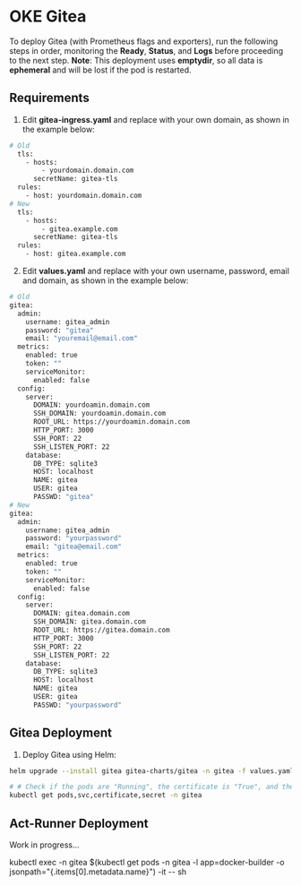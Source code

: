 # OKE Gitea

To deploy Gitea (with Prometheus flags and exporters), run the following steps in order, monitoring the **Ready**, **Status**, and **Logs** before proceeding to the next step.
**Note**: This deployment uses **emptydir**, so all data is **ephemeral** and will be lost if the pod is restarted.

## Requirements

1. Edit **gitea-ingress.yaml** and replace with your own domain, as shown in the example below:
```bash
# Old
  tls:
    - hosts:
        - yourdomain.domain.com
      secretName: gitea-tls
  rules:
    - host: yourdomain.domain.com
# New
  tls:
    - hosts:
        - gitea.example.com
      secretName: gitea-tls
  rules:
    - host: gitea.example.com
```

2. Edit **values.yaml** and replace with your own username, password, email and domain, as shown in the example below:
```bash
# Old
gitea:
  admin:
    username: gitea_admin
    password: "gitea"
    email: "youremail@email.com"
  metrics:
    enabled: true
    token: ""
    serviceMonitor:
      enabled: false
  config:
    server:
      DOMAIN: yourdoamin.domain.com
      SSH_DOMAIN: yourdoamin.domain.com
      ROOT_URL: https://yourdoamin.domain.com
      HTTP_PORT: 3000
      SSH_PORT: 22
      SSH_LISTEN_PORT: 22
    database:
      DB_TYPE: sqlite3
      HOST: localhost
      NAME: gitea
      USER: gitea
      PASSWD: "gitea"
# New
gitea:
  admin:
    username: gitea_admin
    password: "yourpassword"
    email: "gitea@email.com"
  metrics:
    enabled: true
    token: ""
    serviceMonitor:
      enabled: false
  config:
    server:
      DOMAIN: gitea.domain.com
      SSH_DOMAIN: gitea.domain.com
      ROOT_URL: https://gitea.domain.com
      HTTP_PORT: 3000
      SSH_PORT: 22
      SSH_LISTEN_PORT: 22
    database:
      DB_TYPE: sqlite3
      HOST: localhost
      NAME: gitea
      USER: gitea
      PASSWD: "yourpassword"
```

## Gitea Deployment
1. Deploy Gitea using Helm:
```bash
helm upgrade --install gitea gitea-charts/gitea -n gitea -f values.yaml --create-namespace

# # Check if the pods are "Running", the certificate is "True", and the other resources exist
kubectl get pods,svc,certificate,secret -n gitea
```

## Act-Runner Deployment

Work in progress...

kubectl exec -n gitea $(kubectl get pods -n gitea -l app=docker-builder -o jsonpath="{.items[0].metadata.name}") -it -- sh
